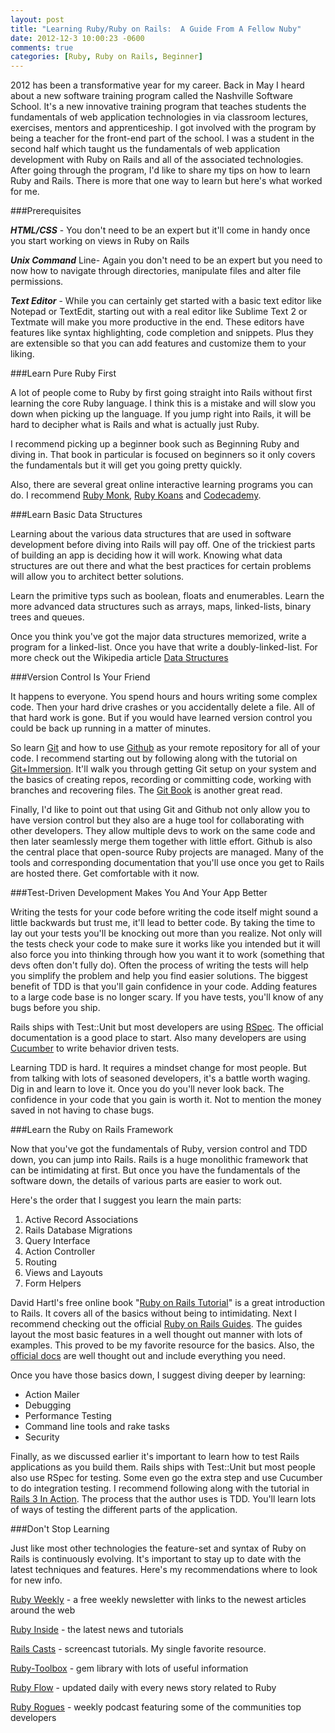 ```yaml
---
layout: post
title: "Learning Ruby/Ruby on Rails:  A Guide From A Fellow Nuby"
date: 2012-12-3 10:00:23 -0600
comments: true
categories: [Ruby, Ruby on Rails, Beginner]
---
```


2012 has been a transformative year for my career.  Back in May I heard about a new software training program called the Nashville Software School.  It's a new innovative training program that teaches students the fundamentals of web application technologies in via classroom lectures, exercises, mentors and apprenticeship.  I got involved with the program by being a teacher for the front-end part of the school.  I was a student in the second half which taught us the fundamentals of web application development with Ruby on Rails and all of the associated technologies.  After going through the program, I'd like to share my tips on how to learn Ruby and Rails.  There is more that one way to learn but here's what worked for me.

###Prerequisites

***HTML/CSS*** - You don't need to be an expert but it'll come in handy once you start working on views in Ruby on Rails

***Unix Command*** Line- Again you don't need to be an expert but you need to now how to navigate through directories, manipulate files and alter file permissions.

***Text Editor*** - While you can certainly get started with a basic text editor like Notepad or TextEdit, starting out with a real editor like Sublime Text 2 or Textmate will make you more productive in the end.  These editors have features like syntax highlighting, code completion and snippets.  Plus they are extensible so that you can add features and customize them to your liking.


###Learn Pure Ruby First

A lot of people come to Ruby by first going straight into Rails without first learning the core Ruby language.  I think this is a mistake and will slow you down when picking up the language.  If you jump right into Rails, it will be hard to decipher what is Rails and what is actually just Ruby.

I recommend picking up a beginner book such as Beginning Ruby and diving in.  That book in particular is focused on beginners so it only covers the fundamentals but it will get you going pretty quickly.

Also, there are several great online interactive learning programs you can do.  I recommend [Ruby Monk](https://rubymonk.com/), [Ruby Koans](http://rubykoans.com/) and [Codecademy](http://www.codecademy.com/).

###Learn Basic Data Structures

Learning about the various data structures that are used in software development before diving into Rails will pay off.  One of the trickiest parts of building an app is deciding how it will work.  Knowing what data structures are out there and what the best practices for certain problems will allow you to architect better solutions.

Learn the primitive typs such as boolean, floats and enumerables.  Learn the more advanced data structures such as arrays, maps, linked-lists, binary trees and queues.

Once you think you've got the major data structures memorized, write a program for a linked-list.  Once you have that write a doubly-linked-list.  For more check out the Wikipedia article [Data Structures](http://en.wikipedia.org/wiki/Data_structure)

###Version Control Is Your Friend

It happens to everyone.  You spend hours and hours writing some complex code.  Then your hard drive crashes or you accidentally delete a file.  All of that hard work is gone. But if you would have learned version control you could be back up running in a matter of minutes.

So learn [Git](http://git-scm.com/) and how to use [Github](http://github.com/) as your remote repository for all of your code.  I recommend starting out by following along with the tutorial on [Git+Immersion](http://gitimmersion.com/).  It'll walk you through getting Git setup on your system and the basics of creating repos, recording or committing code, working with branches and recovering files.  The [Git Book](http://git-scm.com/book) is another great read.

Finally, I'd like to point out that using Git and Github not only allow you to have version control but they also are a huge tool for collaborating with other developers.  They allow multiple devs to work on the same code and then later seamlessly merge them together with little effort.  Github is also the central place that open-source Ruby projects are managed.  Many of the tools and corresponding documentation that you'll use once you get to Rails are hosted there.  Get comfortable with it now.

###Test-Driven Development Makes You And Your App Better

Writing the tests for your code before writing the code itself might sound a little backwards but trust me, it'll lead to better code.  By taking the time to lay out your tests you'll be knocking out more than you realize.  Not only will the tests check your code to make sure it works like you intended but it will also force you into thinking through how you want it to work (something that devs often don't fully do).  Often the process of writing the tests will help you simplify the problem and help you find easier solutions.  The biggest benefit of TDD is that you'll gain confidence in your code.  Adding features to a large code base is no longer scary.  If you have tests, you'll know of any bugs before you ship.

Rails ships with Test::Unit but most developers are using [RSpec](http://rspec.info/).  The official documentation is a good place to start.  Also many developers are using [Cucumber](http://cukes.info/) to write behavior driven tests.

Learning TDD is hard.  It requires a mindset change for most people.  But from talking with lots of seasoned developers, it's a battle worth waging.  Dig in and learn to love it.  Once you do you'll never look back.  The confidence in your code that you gain is worth it.  Not to mention the money saved in not having to chase bugs.

###Learn the Ruby on Rails Framework

Now that you've got the fundamentals of Ruby, version control and TDD down, you can jump into Rails.  Rails is a huge monolithic framework that can be intimidating at first.  But once you have the fundamentals of the software down, the details of various parts are easier to work out.

Here's the order that I suggest you learn the main parts:

1. Active Record Associations
2. Rails Database Migrations
3. Query Interface
4. Action Controller
5. Routing
6. Views and Layouts
7. Form Helpers

David Hartl's free online book "[Ruby on Rails Tutorial](http://ruby.railstutorial.org/ruby-on-rails-tutorial-book)" is a great introduction to Rails.  It covers all of the basics without being to intimidating.  Next I recommend checking out the official [Ruby on Rails Guides](http://guides.rubyonrails.org/).  The guides layout the most basic features in a well thought out manner with lots of examples.  This proved to be my favorite resource for the basics.  Also, the [official docs](http://api.rubyonrails.org/) are well thought out and include everything you need.

Once you have those basics down, I suggest diving deeper by learning:

- Action Mailer
- Debugging
- Performance Testing
- Command line tools and rake tasks
- Security

Finally, as we discussed earlier it's important to learn how to test Rails applications as you build them.  Rails ships with Test::Unit but most people also use RSpec for testing.  Some even go the extra step and use Cucumber to do integration testing.  I recommend following along with the tutorial in [Rails 3 In Action](http://www.manning.com/katz/). The process that the author uses is TDD.  You'll learn lots of ways of testing the different parts of the application.

###Don't Stop Learning

Just like most other technologies the feature-set and syntax of Ruby on Rails is continuously evolving.  It's important to stay up to date with the latest techniques and features.  Here's my recommendations where to look for new info.

[Ruby Weekly](http://rubyweekly.com/) - a free weekly newsletter with links to the newest articles around the web

[Ruby Inside](http://www.rubyinside.com/) - the latest news and tutorials

[Rails Casts](http://railscasts.com) - screencast tutorials. My single favorite resource.

[Ruby-Toolbox](https://www.ruby-toolbox.com/) - gem library with lots of useful information

[Ruby Flow](http://www.rubyflow.com/) - updated daily with every news story related to Ruby

[Ruby Rogues](http://rubyrogues.com/) - weekly podcast featuring some of the communities top developers